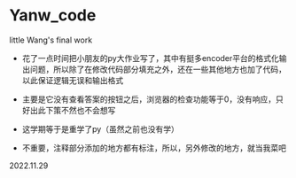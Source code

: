 # Yanw_code
little Wang's final work
- 花了一点时间把小朋友的py大作业写了，其中有挺多encoder平台的格式化输出问题，所以除了在修改代码部分填充之外，还在一些其他地方也加了代码，以此保证逻辑无误和输出格式

- 主要是它没有查看答案的按钮之后，浏览器的检查功能等于0，没有响应，只好出此下策不然也不会想写

- 这学期等于是重学了py（虽然之前也没有学）

- 不重要，注释部分添加的地方都有标注，所以，另外修改的地方，就当我菜吧

2022.11.29

